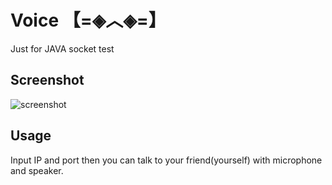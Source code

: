 # Voice 【=◈︿◈=】
Just for JAVA socket test
## Screenshot
![screenshot](https://imgur.com/luHpkh2)
## Usage
Input IP and port then you can talk to your friend(yourself) with microphone and speaker.
